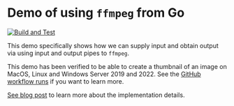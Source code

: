 # Demo of using `ffmpeg` from Go

[![Build and Test](https://github.com/practicalgo/go-ffmpeg-demo/actions/workflows/main.yml/badge.svg?branch=main)](https://github.com/practicalgo/go-ffmpeg-demo/actions/workflows/main.yml)

This demo specifically shows how we can supply input and obtain output via using 
input and output pipes to `ffmpeg`. 

This demo has been verified to be able to create a thumbnail of an image on MacOS, 
Linux and Windows Server 2019 and 2022. See the 
[GitHub workflow runs](https://github.com/practicalgo/go-ffmpeg-demo/actions/workflows/main.yml) 
if you want to learn more.

[See blog post]() to learn more about the implementation details.

